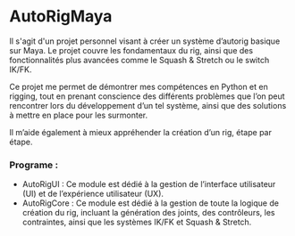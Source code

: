 # AutoRigMaya
Il s'agit d'un projet personnel visant à créer un système d’autorig basique sur Maya. Le projet couvre les fondamentaux du rig, ainsi que des fonctionnalités plus avancées comme le Squash & Stretch ou le switch IK/FK.

Ce projet me permet de démontrer mes compétences en Python et en rigging, tout en prenant conscience des différents problèmes que l’on peut rencontrer lors du développement d’un tel système, ainsi que des solutions à mettre en place pour les surmonter.

Il m’aide également à mieux appréhender la création d’un rig, étape par étape.


### Programe :
- AutoRigUI : Ce module est dédié à la gestion de l’interface utilisateur (UI) et de l’expérience utilisateur (UX).
- AutoRigCore : Ce module est dédié à la gestion de toute la logique de création du rig, incluant la génération des joints, des contrôleurs, les contraintes, ainsi que les systèmes IK/FK et Squash & Stretch.
